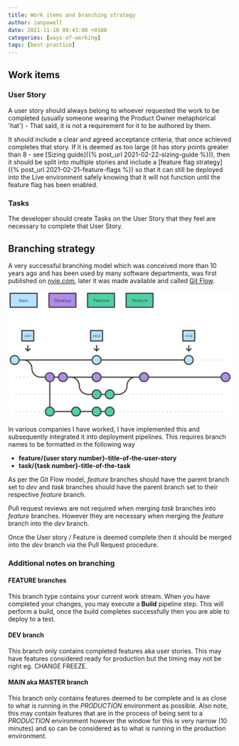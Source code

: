 ```yaml
---
title: Work items and branching strategy
author: ianpowell
date: 2021-11-10 09:43:00 +0100
categories: [ways-of-working]
tags: [best-practice]
---
```


## Work items

### User Story

A user story should always belong to whoever requested the work to be completed (usually someone wearing the Product Owner metaphorical 'hat') - That said, it is not a requirement for it to be authored by them.

It should include a clear and agreed acceptance criteria, that once achieved completes that story.  If it is deemed as too large (it has story points greater than 8 - see [Sizing guide]({% post_url 2021-02-22-sizing-guide %})), then it should be split into multiple stories and include a [feature flag strategy]({% post_url 2021-02-21-feature-flags %}) so that it can still be deployed into the Live environment safely knowing that it will not function until the feature flag has been enabled.

### Tasks

The developer should create Tasks on the User Story that they feel are necessary to complete that User Story.

## Branching strategy

A very successful branching model which was conceived more than 10 years ago and has been used by many software departments, was first published on [nvie.com](https://nvie.com/posts/a-successful-git-branching-model/), later it was made available and called [Git Flow](https://www.atlassian.com/git/tutorials/comparing-workflows/gitflow-workflow).

![Git flow work flow](/assets/img/feature-branching-strategy.svg)

In various companies I have worked, I have implemented this and subsequently integrated it into deployment pipelines.  This requires branch names to be formatted in the following way

- **feature/{user story number}-title-of-the-user-story**
- **task/{task number}-title-of-the-task**

As per the Git Flow model, *feature* branches should have the parent branch set to *dev* and *task* branches should have the parent branch set to their respective *feature* branch.

Pull request reviews are not required when merging *task* branches into *feature* branches.  However they are necessary when merging the *feature* branch into the *dev* branch.

Once the User story / Feature is deemed complete then it should be merged into the *dev* branch via the Pull Request procedure.

### Additional notes on branching

#### FEATURE branches

This branch type contains your current work stream.  When you have completed your changes, you may execute a **Build** pipeline step.  This will perform a build, once the build completes successfully then you are able to deploy to a test.

#### DEV branch

This branch only contains completed features aka user stories.  This may have features considered ready for production but the timing may not be right eg. CHANGE FREEZE.

#### MAIN aka MASTER branch

This branch only contains features deemed to be complete and is as close to what is running in the *PRODUCTION* environment as possible.  Also note, this may contain features that are in the process of being sent to a *PRODUCTION* environment however the window for this is very narrow (10 minutes) and so can be considered as to what is running in the production environment.
